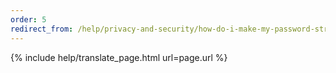```yaml
---
order: 5
redirect_from: /help/privacy-and-security/how-do-i-make-my-password-strong/
---
```


{% include help/translate_page.html url=page.url %}

